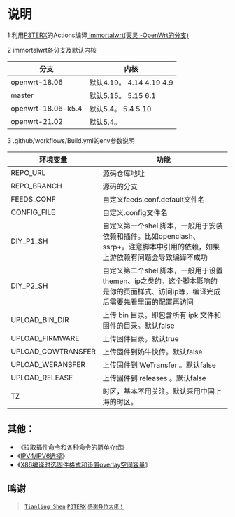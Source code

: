 
# 说明
1 利用[P3TERX](https://github.com/P3TERX/Actions-OpenWrt)的Actions编译[ immortalwrt(天灵 -OpenWrt的分支)](https://github.com/immortalwrt/immortalwrt)

2 immortalwrt各分支及默认内核

|  分支   |  内核  |
|  ----  | ----  |
| openwrt-18.06  |  默认4.19。       4.14  4.19  4.9  |
| master  |   默认5.15。    5.15  6.1    |
| openwrt-18.06-k5.4  |  默认5.4。       5.4  5.10   |
| openwrt-21.02 |   默认5.4。           |

3 .github/workflows/Build.yml的env参数说明

|  环境变量   | 功能  |
|  ----  | ----  |
| REPO_URL  | 源码仓库地址 |
| REPO_BRANCH  | 源码的分支 |
| FEEDS_CONF | 自定义feeds.conf.default文件名 |
| CONFIG_FILE  | 自定义.config文件名 |
| DIY_P1_SH  | 自定义第一个shell脚本，一般用于安装依赖和插件。比如openclash、ssrp+。注意脚本中引用的依赖，如果上游依赖有问题会导致编译不成功 |
| DIY_P2_SH  | 自定义第二个shell脚本，一般用于设置themen、ip之类的。这个脚本影响的是你的页面样式、访问ip等，编译完成后需要先看里面的配置再访问 |
| UPLOAD_BIN_DIR | 上传 bin 目录。即包含所有 ipk 文件和固件的目录。默认false |
| UPLOAD_FIRMWARE | 上传固件目录。默认true |
| UPLOAD_COWTRANSFER | 上传固件到奶牛快传。默认false |
| UPLOAD_WERANSFER | 上传固件到 WeTransfer 。默认false |
|UPLOAD_RELEASE | 上传固件到 releases 。默认false |
| TZ  | 时区，基本不用关注。默认采用中国上海的时区。 |

## 其他：
- 《[拉取插件命令和各种命令的简单介绍](https://github.com/cddcx/immortalwrt-OpenWrt/blob/main/%E8%AF%B4%E6%98%8E/ming.md)》
- 《[IPV4/IPV6选择](https://github.com/cddcx/immortalwrt-OpenWrt/blob/main/%E8%AF%B4%E6%98%8E/ip.md)》
- 《[X86编译时选固件格式和设置overlay空间容量](https://github.com/cddcx/immortalwrt-OpenWrt/blob/main/%E8%AF%B4%E6%98%8E/overlay.md)》

## 鸣谢
> [`Tianling Shen`](https://github.com/immortalwrt/immortalwrt)
> [`P3TERX`](https://github.com/P3TERX/Actions-OpenWrt)
> [`感谢各位大佬！`](#/README.md)
